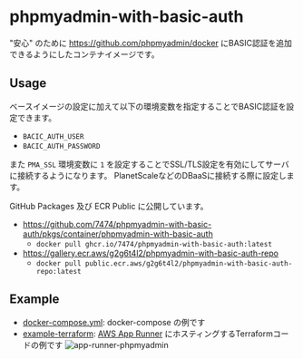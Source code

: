 # phpmyadmin-with-basic-auth

"安心" のために https://github.com/phpmyadmin/docker にBASIC認証を追加できるようにしたコンテナイメージです。

## Usage

ベースイメージの設定に加えて以下の環境変数を指定することでBASIC認証を設定できます。

- `BACIC_AUTH_USER`
- `BACIC_AUTH_PASSWORD`

また `PMA_SSL` 環境変数に `1` を設定することでSSL/TLS設定を有効にしてサーバに接続するようになります。
PlanetScaleなどのDBaaSに接続する際に設定します。

GitHub Packages 及び ECR Public に公開しています。

- https://github.com/7474/phpmyadmin-with-basic-auth/pkgs/container/phpmyadmin-with-basic-auth
  - `docker pull ghcr.io/7474/phpmyadmin-with-basic-auth:latest`
- https://gallery.ecr.aws/g2g6t4l2/phpmyadmin-with-basic-auth-repo
  - `docker pull public.ecr.aws/g2g6t4l2/phpmyadmin-with-basic-auth-repo:latest`

## Example

- [docker-compose.yml](src/docker-compose.yml): docker-compose の例です
- [example-terraform](example-terraform): [AWS App Runner](https://aws.amazon.com/jp/apprunner/) にホスティングするTerraformコードの例です
  ![app-runner-phpmyadmin](https://user-images.githubusercontent.com/4744735/166311582-7f600b45-2fda-42aa-a897-0ceb395c375d.gif)
